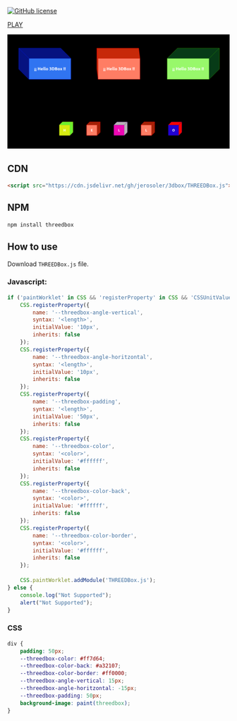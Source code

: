 [![GitHub license](https://img.shields.io/github/license/jerosoler/3dbox)](https://github.com/jerosoler/3dbox/blob/main/LICENSE)


[PLAY](https://jerosoler.github.io/3dbox/)

![Demo](https://github.com/jerosoler/3dbox/raw/main/docs/3dbox.png)

## CDN
```html
<script src="https://cdn.jsdelivr.net/gh/jerosoler/3dbox/THREEDBox.js"></script>
```

## NPM 
```bash
npm install threedbox
```

## How to use

Download `THREEDBox.js` file.

### Javascript:
```javascript
if ('paintWorklet' in CSS && 'registerProperty' in CSS && 'CSSUnitValue' in window) {
    CSS.registerProperty({
        name: '--threedbox-angle-vertical',
        syntax: '<length>',
        initialValue: '10px',
        inherits: false
    });
    CSS.registerProperty({
        name: '--threedbox-angle-horitzontal',
        syntax: '<length>',
        initialValue: '10px',
        inherits: false
    });
    CSS.registerProperty({
        name: '--threedbox-padding',
        syntax: '<length>',
        initialValue: '50px',
        inherits: false
    });
    CSS.registerProperty({
        name: '--threedbox-color',
        syntax: '<color>',
        initialValue: '#ffffff',
        inherits: false
    });
    CSS.registerProperty({
        name: '--threedbox-color-back',
        syntax: '<color>',
        initialValue: '#ffffff',
        inherits: false
    });
    CSS.registerProperty({
        name: '--threedbox-color-border',
        syntax: '<color>',
        initialValue: '#ffffff',
        inherits: false
    });

    CSS.paintWorklet.addModule('THREEDBox.js');
} else {
    console.log("Not Supported");
    alert("Not Supported");
}
```

### CSS 
```css
div {
    padding: 50px;
    --threedbox-color: #ff7d64;
    --threedbox-color-back: #a32107;
    --threedbox-color-border: #ff0000;
    --threedbox-angle-vertical: 15px;
    --threedbox-angle-horitzontal: -15px;
    --threedbox-padding: 50px;
    background-image: paint(threedbox);
}
```